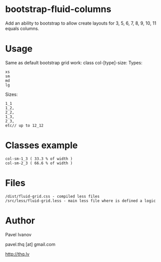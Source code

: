 # bootstrap-fluid-columns
Add an ability to bootstrap to allow create layouts for 3, 5, 6, 7, 8, 9, 10, 11 equals columns.

# Usage
Same as default bootstrap grid work: class col-[type]-size:
Types:

    xs
    sm
    md
    lg
Sizes:

    1_1
    1_2,
    2_2,
    1_3,
    2_3,
    etc// up to 12_12
    
# Classes example

    col-sm-1_3 ( 33.3 % of width )
    col-sm-2_3 ( 66.6 % of width )
    
# Files

    /dist/fluid-grid.css - compiled less files
    /src/less/fluid-grid.less - main less file where is defined a logic
  
# Author
Pavel Ivanov

pavel.thq [at] gmail.com

<a href="http://thq.lv/">http://thq.lv</a>